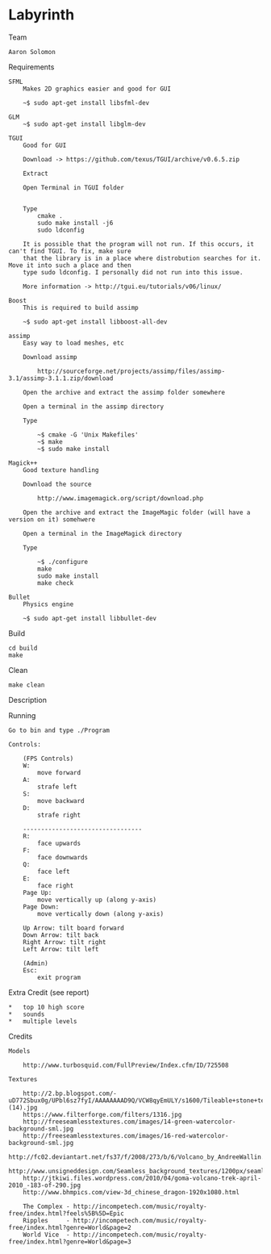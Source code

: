 Labyrinth
========================================

Team

	Aaron Solomon

Requirements

	SFML
		Makes 2D graphics easier and good for GUI

		~$ sudo apt-get install libsfml-dev

	GLM
		~$ sudo apt-get install libglm-dev

	TGUI
		Good for GUI

		Download ->	https://github.com/texus/TGUI/archive/v0.6.5.zip

		Extract

		Open Terminal in TGUI folder


		Type
			cmake .
			sudo make install -j6
			sudo ldconfig

		It is possible that the program will not run. If this occurs, it can't find TGUI. To fix, make sure
		that the library is in a place where distrobution searches for it. Move it into such a place and then
		type sudo ldconfig. I personally did not run into this issue.

		More information -> http://tgui.eu/tutorials/v06/linux/

	Boost
		This is required to build assimp

		~$ sudo apt-get install libboost-all-dev

	assimp
		Easy way to load meshes, etc

		Download assimp

			http://sourceforge.net/projects/assimp/files/assimp-3.1/assimp-3.1.1.zip/download

		Open the archive and extract the assimp folder somewhere

		Open a terminal in the assimp directory

		Type

			~$ cmake -G 'Unix Makefiles'
			~$ make
			~$ sudo make install

	Magick++
		Good texture handling

		Download the source

			http://www.imagemagick.org/script/download.php

		Open the archive and extract the ImageMagic folder (will have a version on it) somehwere

		Open a terminal in the ImageMagick directory

		Type

			~$ ./configure
			make
			sudo make install
			make check

	Bullet
		Physics engine

		~$ sudo apt-get install libbullet-dev

Build

	cd build
	make

Clean

	make clean

Description

	

Running

	Go to bin and type ./Program

	Controls:
		
		(FPS Controls)
		W:
			move forward
		A:
			strafe left
		S:
			move backward
		D:
			strafe right
			
		---------------------------------
		R:
			face upwards
		F:
			face downwards
		Q:
			face left
		E:
			face right
		Page Up:
			move vertically up (along y-axis)
		Page Down:
			move vertically down (along y-axis)
			
		Up Arrow: tilt board forward
		Down Arrow: tilt back
		Right Arrow: tilt right
		Left Arrow: tilt left
			
		(Admin)
		Esc:
			exit program

Extra Credit (see report)

	*	top 10 high score
	*	sounds
	*	multiple levels

Credits

	Models
	
		http://www.turbosquid.com/FullPreview/Index.cfm/ID/725508
	
	Textures
	
		http://2.bp.blogspot.com/-uD772Sbux0g/UPbl6sz7fyI/AAAAAAAAD9Q/VCW8qyEmULY/s1600/Tileable+stone+texture+(14).jpg
		https://www.filterforge.com/filters/1316.jpg
		http://freeseamlesstextures.com/images/14-green-watercolor-background-sml.jpg
		http://freeseamlesstextures.com/images/16-red-watercolor-background-sml.jpg
		http://fc02.deviantart.net/fs37/f/2008/273/b/6/Volcano_by_AndreeWallin.jpg
		http://www.unsigneddesign.com/Seamless_background_textures/1200px/seamlesstexture12_1200.jpg
		http://jtkiwi.files.wordpress.com/2010/04/goma-volcano-trek-april-2010_-183-of-290.jpg
		http://www.bhmpics.com/view-3d_chinese_dragon-1920x1080.html
		
		The Complex - http://incompetech.com/music/royalty-free/index.html?feels%5B%5D=Epic
		Ripples		- http://incompetech.com/music/royalty-free/index.html?genre=World&page=2
		World Vice	- http://incompetech.com/music/royalty-free/index.html?genre=World&page=3
